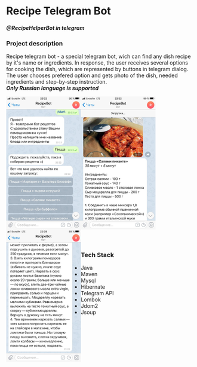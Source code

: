 # Recipe Telegram Bot 
#### *@RecipeHelperBot in telegram*

### Project description
Recipe telegram bot - a special telegram bot, wich can find any dish recipe by it's name or ingredients.
In response, the user receives several options for cooking the dish, which are represented by buttons in telegram dialog. 
The user chooses prefered option and gets photo of the dish, needed ingredients and step-by-step instruction.  
***Only Russian language is supported***

<a href="url"><img src="https://github.com/AlexDvoretskiy/RecipeTelegramBot/blob/master/screenshots/recipeBot_1.jpeg" align="left" width="200" ></a>

<a href="url"><img src="https://github.com/AlexDvoretskiy/RecipeTelegramBot/blob/master/screenshots/recipeBot_2.jpeg" align="left" width="200" ></a>

<a href="url"><img src="https://github.com/AlexDvoretskiy/RecipeTelegramBot/blob/master/screenshots/recipeBot_3.jpeg" align="left" width="200" ></a>
<br/><br/><br/><br/><br/><br/><br/><br/><br/><br/><br/><br/><br/><br/><br/><br/><br/><br/><br/><br/><br/><br/><br/>

### Tech Stack
* Java
* Maven
* Mysql
* Hibernate
* Telegram API
* Lombok
* Jdom2
* Jsoup
